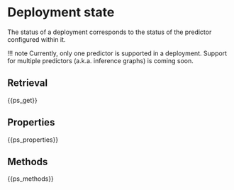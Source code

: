 # Deployment state

The status of a deployment corresponds to the status of the predictor configured within it.

!!! note
    Currently, only one predictor is supported in a deployment. Support for multiple predictors (a.k.a. inference graphs) is coming soon.

## Retrieval

{{ps_get}}

## Properties

{{ps_properties}}

## Methods

{{ps_methods}}
